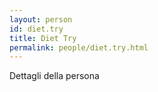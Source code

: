 ```yaml
---
layout: person
id: diet.try
title: Diet Try
permalink: people/diet.try.html
---
```


Dettagli della persona
